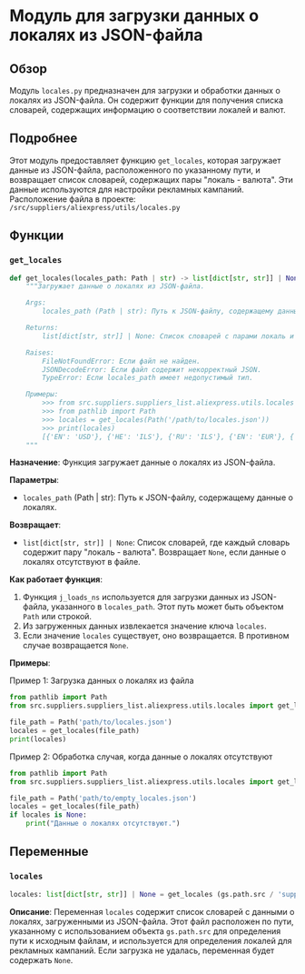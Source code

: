 # Модуль для загрузки данных о локалях из JSON-файла

## Обзор

Модуль `locales.py` предназначен для загрузки и обработки данных о локалях из JSON-файла. Он содержит функции для получения списка словарей, содержащих информацию о соответствии локалей и валют.

## Подробнее

Этот модуль предоставляет функцию `get_locales`, которая загружает данные из JSON-файла, расположенного по указанному пути, и возвращает список словарей, содержащих пары "локаль - валюта". Эти данные используются для настройки рекламных кампаний.
Расположение файла в проекте: `/src/suppliers/aliexpress/utils/locales.py`

## Функции

### `get_locales`

```python
def get_locales(locales_path: Path | str) -> list[dict[str, str]] | None:
    """Загружает данные о локалях из JSON-файла.

    Args:
        locales_path (Path | str): Путь к JSON-файлу, содержащему данные о локалях.

    Returns:
        list[dict[str, str]] | None: Список словарей с парами локаль и валюта. Возвращает `None`, если данные не найдены.

    Raises:
        FileNotFoundError: Если файл не найден.
        JSONDecodeError: Если файл содержит некорректный JSON.
        TypeError: Если locales_path имеет недопустимый тип.

    Примеры:
        >>> from src.suppliers.suppliers_list.aliexpress.utils.locales import get_locales
        >>> from pathlib import Path
        >>> locales = get_locales(Path('/path/to/locales.json'))
        >>> print(locales)
        [{'EN': 'USD'}, {'HE': 'ILS'}, {'RU': 'ILS'}, {'EN': 'EUR'}, {'EN': 'GBR'}, {'RU': 'EUR'}]
    """
```

**Назначение**: Функция загружает данные о локалях из JSON-файла.

**Параметры**:
- `locales_path` (Path | str): Путь к JSON-файлу, содержащему данные о локалях.

**Возвращает**:
- `list[dict[str, str]] | None`: Список словарей, где каждый словарь содержит пару "локаль - валюта". Возвращает `None`, если данные о локалях отсутствуют в файле.

**Как работает функция**:

1.  Функция `j_loads_ns` используется для загрузки данных из JSON-файла, указанного в `locales_path`. Этот путь может быть объектом `Path` или строкой.
2.  Из загруженных данных извлекается значение ключа `locales`.
3.  Если значение `locales` существует, оно возвращается. В противном случае возвращается `None`.

**Примеры**:

Пример 1: Загрузка данных о локалях из файла

```python
from pathlib import Path
from src.suppliers.suppliers_list.aliexpress.utils.locales import get_locales

file_path = Path('path/to/locales.json')
locales = get_locales(file_path)
print(locales)
```

Пример 2: Обработка случая, когда данные о локалях отсутствуют

```python
from pathlib import Path
from src.suppliers.suppliers_list.aliexpress.utils.locales import get_locales

file_path = Path('path/to/empty_locales.json')
locales = get_locales(file_path)
if locales is None:
    print("Данные о локалях отсутствуют.")
```

## Переменные

### `locales`

```python
locales: list[dict[str, str]] | None = get_locales (gs.path.src / 'suppliers' / 'suppliers_list' / 'aliexpress' / 'utils' / 'locales.json') # defined locales for campaigns
```

**Описание**: Переменная `locales` содержит список словарей с данными о локалях, загруженными из JSON-файла. Этот файл расположен по пути, указанному с использованием объекта `gs.path.src` для определения пути к исходным файлам, и используется для определения локалей для рекламных кампаний. Если загрузка не удалась, переменная будет содержать `None`.